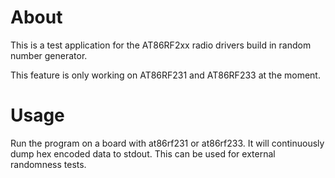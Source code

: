 # About
This is a test application for the AT86RF2xx radio drivers build in random
number generator.

This feature is only working on AT86RF231 and AT86RF233 at the moment.

# Usage
Run the program on a board with at86rf231 or at86rf233.
It will continuously dump hex encoded data to stdout.
This can be used for external randomness tests.
